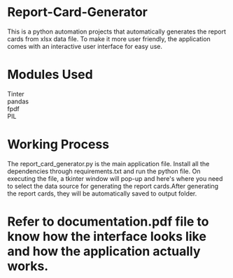 # Report-Card-Generator

This is a python automation projects that automatically generates the report cards from xlsx data file. To make it more user friendly, the application comes with an interactive user interface for easy use.

# Modules Used 

Tinter\
pandas\
fpdf\
PIL 


# Working Process

The report_card_generator.py is the main application file. Install all the dependencies through requirements.txt and run the python file. On executing the file,
a tkinter window will pop-up and here's where you need to select the data source for generating the report cards.After generating the report cards, they will be automatically saved to output folder.


# Refer to documentation.pdf file to know how the interface looks like and how the application actually works.
